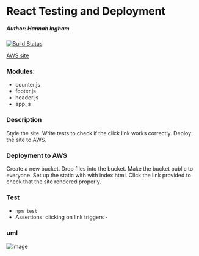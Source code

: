 
# React Testing and Deployment

##### Author: Hannah Ingham

[![Build Status](https://www.travis-ci.com/hingham/react-testing.svg?branch=master)](https://www.travis-ci.com/hingham/react-testing)

[AWS site](http://hi-react-testing.s3-website-us-west-2.amazonaws.com/)

### Modules:
* counter.js
* footer.js
* header.js
* app.js

### Description
Style the site. Write tests to check if the click link works correctly. Deploy the site to AWS.


### Deployment to AWS
Create a new bucket. Drop files into the bucket. Make the bucket public to everyone. Set up the static with with index.html. Click the link provided to check that the site rendered properly. 



### Test
* `npm test`
* Assertions: clicking on link triggers - 

### uml
![image](./3667.JPG)

